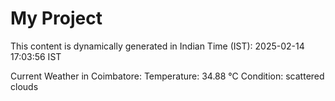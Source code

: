 # My Project

This content is dynamically generated in Indian Time (IST): 2025-02-14 17:03:56 IST


Current Weather in Coimbatore:
Temperature: 34.88 °C
Condition: scattered clouds
